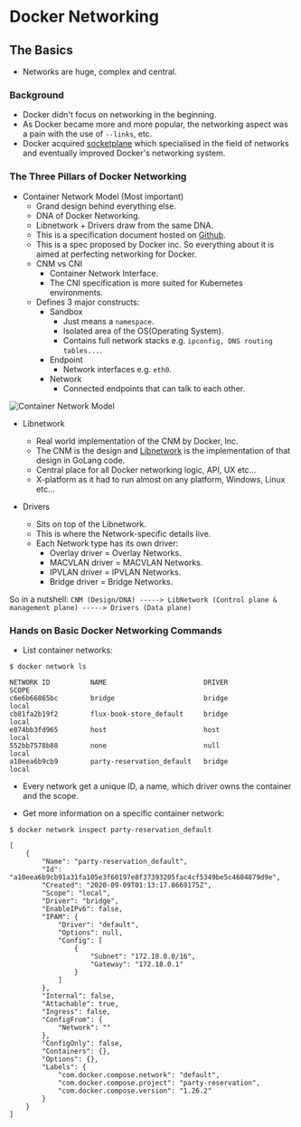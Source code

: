 # Docker Networking

## The Basics
- Networks are huge, complex and central.

### Background
- Docker didn't focus on networking in the beginning. 
- As Docker became more and more popular, the networking aspect was a pain with the use of `--links`, etc.
- Docker acquired [socketplane](https://socketplane.io/) which specialised in the field of networks and eventually
improved Docker's networking system.


### The Three Pillars of Docker Networking

- Container Network Model (Most important)
    - Grand design behind everything else.
    - DNA of Docker Networking.
    - Libnetwork + Drivers draw from the same DNA.
    - This is a specification document hosted on [Github](https://github.com/moby/libnetwork/blob/master/docs/design.md).
    - This is a spec proposed by Docker inc. So everything about it is aimed at perfecting networking for Docker.
    - CNM vs CNI
        - Container Network Interface.
        - The CNI specification is more suited for Kubernetes environments.
    - Defines 3 major constructs:
        - Sandbox
            - Just means a `namespace`.
            - Isolated area of the OS(Operating System).
            - Contains full network stacks e.g. `ipconfig, DNS routing tables...`.
        - Endpoint
            - Network interfaces e.g. `eth0`.
        - Network
            - Connected endpoints that can talk to each other.
            
![Container Network Model](https://user-images.githubusercontent.com/29547780/100031562-d93bb500-2ded-11eb-9925-e70b6a3e79fb.png)

- Libnetwork
    - Real world implementation of the CNM by Docker, Inc.
    - The CNM is the design and [Libnetwork](https://github.com/moby/libnetwork) is the implementation of that design in GoLang code.
    - Central place for all Docker networking logic, API, UX etc...
    - X-platform as it had to run almost on any platform, Windows, Linux etc...
    
- Drivers
    - Sits on top of the Libnetwork.
    - This is where the Network-specific details live.
    - Each Network type has its own driver:
        - Overlay driver = Overlay Networks.
        - MACVLAN driver = MACVLAN Networks.
        - IPVLAN driver = IPVLAN Networks.
        - Bridge driver = Bridge Networks.

So in a nutshell: 
`CNM (Design/DNA) -----> LibNetwork (Control plane & management plane) -----> Drivers (Data plane)`

### Hands on Basic Docker Networking Commands

- List container networks:

```shell script
$ docker network ls

NETWORK ID          NAME                        DRIVER              SCOPE
c6e6b66865bc        bridge                      bridge              local
cb81fa2b19f2        flux-book-store_default     bridge              local
e074bb3fd965        host                        host                local
552bb7578b88        none                        null                local
a10eea6b9cb9        party-reservation_default   bridge              local
```
- Every network get a unique ID, a name, which driver owns the container and the scope.

- Get more information on a specific container network:

```shell script
$ docker network inspect party-reservation_default

[
    {
        "Name": "party-reservation_default",
        "Id": "a10eea6b9cb91a31fa105e3f60197e8f37393205fac4cf5349be5c4604879d9e",
        "Created": "2020-09-09T01:13:17.8669175Z",
        "Scope": "local",
        "Driver": "bridge",
        "EnableIPv6": false,
        "IPAM": {
            "Driver": "default",
            "Options": null,
            "Config": [
                {
                    "Subnet": "172.18.0.0/16",
                    "Gateway": "172.18.0.1"
                }
            ]
        },
        "Internal": false,
        "Attachable": true,
        "Ingress": false,
        "ConfigFrom": {
            "Network": ""
        },
        "ConfigOnly": false,
        "Containers": {},
        "Options": {},
        "Labels": {
            "com.docker.compose.network": "default",
            "com.docker.compose.project": "party-reservation",
            "com.docker.compose.version": "1.26.2"
        }
    }
]
```
